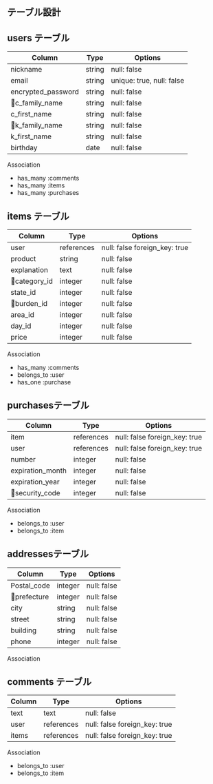 ## テーブル設計

## users テーブル

| Column             | Type   | Options                        |
| ------------------ | ------ | ------------------------------ |
| nickname           | string | null: false                    |ニックネーム
| email              | string | unique: true, null: false      |メールアドレス
| encrypted_password | string | null: false                    |パスワード
| c_family_name      | string | null: false                    |姓
| c_first_name       | string | null: false                    |名
| k_family_name      | string | null: false                    |セイ
| k_first_name       | string | null: false                    |メイ
| birthday           | date   | null: false                    |生年月日(プルダウン)

Association
- has_many :comments
- has_many :items
- has_many :purchases

## items テーブル

| Column              | Type       | Options                      |
| ------------------- | ---------- | ---------------------------- |
| user                | references | null: false foreign_key: true|ユーザー
| product             | string     | null: false                  |商品名
| explanation         | text       | null: false                  |説明
| category_id         | integer    | null: false                  |カテゴリ(プルダウン)
| state_id            | integer    | null: false                  |状態(プルダウン)
| burden_id           | integer    | null: false                  |負担金額(プルダウン)
| area_id             | integer    | null: false                  |発送地域(プルダウン)
| day_id              | integer    | null: false                  |発送日数(プルダウン)
| price               | integer    | null: false                  |値段

Association
- has_many   :comments
- belongs_to :user
- has_one  :purchase


##  purchasesテーブル

| Column              | Type   | Options     |
| ------------------- | ---------- | ----------- |
| item                | references | null: false foreign_key: true|商品
| user                | references | null: false foreign_key: true|ユーザー
| number              | integer    | null: false                  |番号
| expiration_month    | integer    | null: false                  |有効期限(月)
| expiration_year     | integer    | null: false                  |有効期限(年)
| security_code       | integer    | null: false                  |セキュリティコード

Association
- belongs_to :user
- belongs_to :item


## addressesテーブル

| Column              | Type   | Options     |
| ------------------- | ---------- | ----------- |
| Postal_code         | integer    | null: false |郵便番号
| prefecture          | integer    | null: false |都道府県(プルダウン)
| city                | string     | null: false |市町村
| street              | string     | null: false |番地
| building            | string     | null: false |建物
| phone               | integer    | null: false |電話番号

Association


## comments テーブル

| Column    | Type       | Options                      |
| ------    | ---------- | ---------------------------- |
| text      | text       | null: false                  |コメント
| user      | references | null: false foreign_key: true|ユーザー
| items     | references | null: false foreign_key: true|商品

Association

- belongs_to :user
- belongs_to :item

